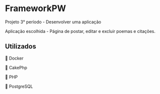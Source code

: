 # FrameworkPW
Projeto 3° período - Desenvolver uma aplicação

Aplicação escolhida - Página de postar, editar e excluir poemas e citações. 

## Utilizados
🐳 Docker

🧁 CakePhp

🐘 PHP

🐘 PostgreSQL
